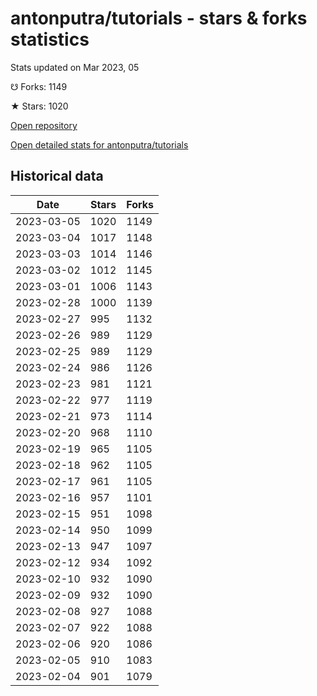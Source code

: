 # antonputra/tutorials - stars & forks statistics

Stats updated on Mar 2023, 05

☋ Forks: 1149

★ Stars: 1020

[Open repository](https://github.com/antonputra/tutorials)

[Open detailed stats for antonputra/tutorials](https://reviewgithub.com/rep/antonputra/tutorials)

## Historical data
| Date | Stars | Forks |
|------|-------|-------|
| 2023-03-05 | 1020 | 1149 | 
| 2023-03-04 | 1017 | 1148 | 
| 2023-03-03 | 1014 | 1146 | 
| 2023-03-02 | 1012 | 1145 | 
| 2023-03-01 | 1006 | 1143 | 
| 2023-02-28 | 1000 | 1139 | 
| 2023-02-27 | 995 | 1132 | 
| 2023-02-26 | 989 | 1129 | 
| 2023-02-25 | 989 | 1129 | 
| 2023-02-24 | 986 | 1126 | 
| 2023-02-23 | 981 | 1121 | 
| 2023-02-22 | 977 | 1119 | 
| 2023-02-21 | 973 | 1114 | 
| 2023-02-20 | 968 | 1110 | 
| 2023-02-19 | 965 | 1105 | 
| 2023-02-18 | 962 | 1105 | 
| 2023-02-17 | 961 | 1105 | 
| 2023-02-16 | 957 | 1101 | 
| 2023-02-15 | 951 | 1098 | 
| 2023-02-14 | 950 | 1099 | 
| 2023-02-13 | 947 | 1097 | 
| 2023-02-12 | 934 | 1092 | 
| 2023-02-10 | 932 | 1090 | 
| 2023-02-09 | 932 | 1090 | 
| 2023-02-08 | 927 | 1088 | 
| 2023-02-07 | 922 | 1088 | 
| 2023-02-06 | 920 | 1086 | 
| 2023-02-05 | 910 | 1083 | 
| 2023-02-04 | 901 | 1079 | 

